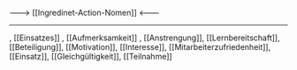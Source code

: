 ---> [[Ingredinet-Action-Nomen]] <---

---
, [[Einsatzes]]
, [[Aufmerksamkeit]]
, [[Anstrengung]], [[Lernbereitschaft]], [[Beteiligung]], [[Motivation]], [[Interesse]], [[Mitarbeiterzufriedenheit]], [[Einsatz]], [[Gleichgültigkeit]], [[Teilnahme]]